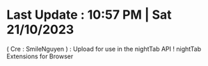 # Last Update : 10:57 PM | Sat 21/10/2023
( Cre : SmileNguyen ) : Upload for use in the nightTab API ! nightTab Extensions for Browser
